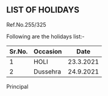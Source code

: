## LIST OF HOLIDAYS

Ref.No.255/325

Following are the holidays list:-

|Sr.No.|Occasion|Date     |
|------|--------|---------|
|1     |HOLI    |23.3.2021|
|2     |Dussehra|24.9.2021|






Principal
